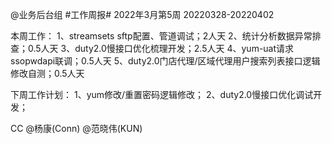 @业务后台组 #工作周报#
2022年3月第5周 20220328-20220402

本周工作：
1、streamsets sftp配置、管道调试；2人天
2、统计分析数据异常排查；0.5人天
3、duty2.0慢接口优化梳理开发；2.5人天
4、yum-uat请求ssopwdapi联调；0.5人天
5、duty2.0门店代理/区域代理用户搜索列表接口逻辑修改自测；0.5人天

下周工作计划：
1、yum修改/重置密码逻辑修改；
2、duty2.0慢接口优化调试开发；

CC @杨康(Conn) @范晓伟(KUN)